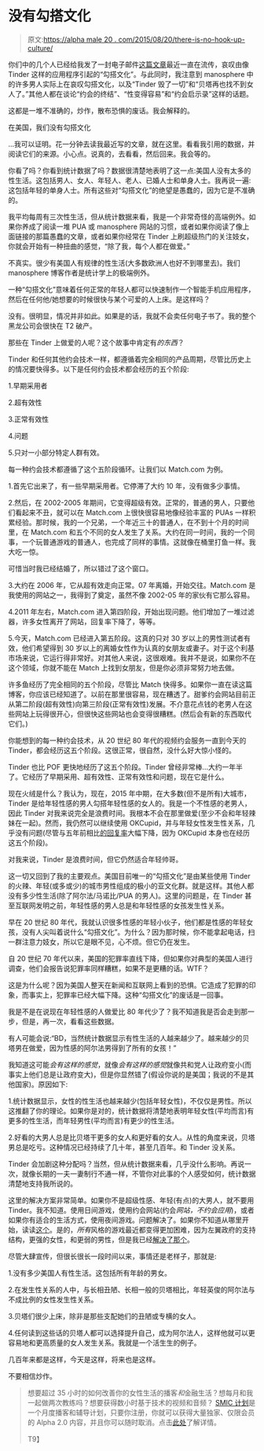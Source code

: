 # 没有勾搭文化

> 原文:[https://alpha male 20 . com/2015/08/20/there-is-no-hook-up-culture/](https://alphamale20.com/2015/08/20/there-is-no-hookup-culture/)

你们中的几个人已经给我发了一封电子邮件[这篇文章](http://www.vanityfair.com/culture/2015/08/tinder-hook-up-culture-end-of-dating)最近一直在流传，哀叹由像 Tinder 这样的应用程序引起的“勾搭文化”。与此同时，我注意到 manosphere 中的许多男人实际上在哀叹勾搭文化，以及“Tinder 毁了一切”和“贝塔再也找不到女人了。”其他人都在谈论“约会的终结”、“性变得容易”和“约会启示录”这样的话题。

这都是一堆不准确的，炒作，散布恐惧的废话。我会解释的。

在美国，我们没有勾搭文化

...我可以证明。花一分钟去读我最近写的文章，就在这里。看看我引用的数据，并阅读它们的来源。小心点。说真的，去看看，然后回来。我会等的。

你看了吗？你看到统计数据了吗？数据很清楚地表明了这一点:美国人没有太多的性生活。这包括男人、女人、年轻人、老人、已婚人士和单身人士。我再说一遍:这包括年轻的单身人士。所有这些对“勾搭文化”的绝望是愚蠢的，因为它是不准确的。

我平均每周有三次性生活，但从统计数据来看，我是一个非常奇怪的高端例外。如果你养成了阅读一堆 PUA 或 manosphere 网站的习惯，或者如果你阅读了像上面链接的那篇愚蠢的文章，或者如果你经常在 Tinder 上刷超级热门的关注妓女，你就会开始有一种扭曲的感觉，“除了我，每个人都在做爱。”

不真实。很少有美国人有规律的性生活(大多数欧洲人也好不到哪里去)。我们 manosphere 博客作者是统计学上的极端例外。

一种“勾搭文化”意味着任何正常的年轻人都可以快速制作一个智能手机应用程序，然后在任何他/她想要的时候很快与某个可爱的人上床。是这样吗？

没有。很明显，情况并非如此。如果是的话，我就不会卖任何电子书了。我的整个黑龙公司会很快在 T2 破产。

那些在 Tinder 上做爱的人呢？这个故事中肯定有*的东西*？

Tinder 和任何其他约会技术一样，都遵循着完全相同的产品周期，尽管比历史上的情况要快得多。以下是任何约会技术都会经历的五个阶段:

1.早期采用者

2.超有效性

3.正常有效性

4.问题

5.只对一小部分特定人群有效。

每一种约会技术都遵循了这个五阶段循环。让我们以 Match.com 为例。

1.首先它出来了，有一些早期采用者。它停滞了大约 10 年，没有做多少事情。

2.然后，在 2002-2005 年期间，它变得超级有效。正常的，普通的男人，只要他们看起来不丑，就可以在 Match.com 上很快很容易地像经验丰富的 PUAs 一样积累经验。那时候，我的一个兄弟，一个年近三十的普通人，在不到十个月的时间里，在 Match.com 和五个不同的女人发生了关系。大约在同一时间，我的一个同事，一个玩普通游戏的普通人，也完成了同样的事情。这就像在桶里打鱼一样。我大吃一惊。

可惜当时我已经结婚了，所以错过了这个窗口。

3.大约在 2006 年，它从超有效走向正常。07 年离婚，开始交往。Match.com 是我使用的网站之一，我得到了奠定，虽然不像 2002-05 年的家伙有它那么容易。

4.2011 年左右，Match.com 进入第四阶段，开始出现问题。他们增加了一堆过滤器，许多女性离开了网站，回复率下降了，等等。

5.今天，Match.com 已经进入第五阶段。这真的只对 30 岁以上的男性测试者有效，他们希望得到 30 岁以上的离婚女性作为认真的女朋友或妻子。对于这个利基市场来说，它运行得非常好。对其他人来说，这很艰难。我并不是说，如果你不在这个领域，你就不能在 Match 上找到女朋友，但是你必须非常努力地去做。

许多鱼经历了完全相同的五个阶段，尽管比 Match 快得多。如果你一直在读这篇博客，你应该已经知道了。以前在那里很容易，现在糟透了。甜爹约会网站目前正从第二阶段(超有效性)向第三阶段(正常有效性)发展。不介意花点钱的老男人在这些网站上玩得很开心，但很快这些网站也会变得很糟糕。(然后会有新的东西取代它们。)

你能想到的每一种约会技术，从 20 世纪 80 年代的视频约会服务一直到今天的 Tinder，都会经历这五个阶段。这很正常，很自然，没什么好大惊小怪的。

Tinder 也比 POF 更快地经历了这五个阶段。Tinder 曾经非常棒...大约一年半了。它经历了早期采用、超有效性、正常有效性和问题，现在它是什么。

现在火绒是什么？我认为，现在，2015 年中期，在大多数(但不是所有)大城市，Tinder 是给年轻性感的男人勾搭年轻性感的女人的。我是一个不性感的老男人，因此 Tinder 对我来说完全是浪费时间。我根本不会在那里做爱(至少不会和年轻辣妹在一起)。然而，我仍然可以继续使用 OKCupid，并与年轻女性发生性关系，几乎没有问题(尽管与五年前相比[的回复率](https://blackdragonblog.com/2013/11/10/why-online-dating-response-rates-have-decreased/)大幅下降，因为 OKCupid 本身也在经历这五个阶段)。

对我来说，Tinder 是浪费时间，但它仍然适合年轻帅哥。

这一切又回到了我的主要观点。美国目前唯一的“勾搭文化”是由某些使用 Tinder 的火辣、年轻(或多或少)的城市男性组成的极小的亚文化群。就是这样。其他人都没有多少性生活(除了阿尔法/马诺比/PUA 的男人)。这里的问题是，在 Tinder 甚至互联网发明之前，年轻性感的男人总是和年轻性感的女孩发生性关系。

早在 20 世纪 80 年代，我就认识很多性感的年轻小伙子，他们都是性感的年轻女孩，没有人尖叫着说什么“勾搭文化”。为什么？因为那时候，你不能拿起电话，扫一群注意力妓女，所以它是眼不见，心不烦。但它仍在发生。

自 20 世纪 70 年代以来，美国的犯罪率直线下降，但如果你对典型的美国人进行调查，他们会报告说犯罪率同样糟糕，如果不是更糟的话。WTF？

这是为什么呢？因为美国人整天在新闻和互联网上看到的恐惧。它造成了犯罪的印象，而事实上，犯罪率已经大幅下降。这种“勾搭文化”的废话是一回事。

我是不是在说现在年轻性感的人做爱比 80 年代少了？我不知道我是否会走到那一步，但是，再一次，看看这些数据。

有人可能会说:“BD，当然统计数据显示有性生活的人越来越少了。越来越少的贝塔男在做爱，因为性感的阿尔法男得到了所有的女孩！”

我知道这可能*会有这样的感觉*，就像*会有这样的感觉*就像共和党人让政府变小(而事实上他们总是让政府变大)，但是你显然错了(假设你说的是美国；我说的不是其他国家)。原因如下:

1.统计数据显示，女性的性生活也越来越少(包括年轻女性)，不仅仅是男性。所以这推翻了你的理论。如果你是对的，统计数据将清楚地表明年轻女性(平均而言)有更多的性生活，而年轻男性(平均而言)有更少的性生活。

2.好看的大男人总是比贝塔干更多的女人和更好看的女人。从性的角度来说，贝塔男总是吃亏。这种情况已经持续了几十年，甚至几百年。和 Tinder 没关系。

Tinder 会加剧这种分配吗？当然，但从统计数据来看，几乎没什么影响。再说一次，就像长期的一夫一妻制行不通一样，不管你对此事的个人感受如何，统计数据清楚地支持我所说的。

这里的解决方案非常简单。如果你不是超级性感、年轻(有点)的大男人，就不要用 Tinder。我不知道。使用日间游戏，使用约会网站(约会*网站，*不约会*应用*)，或者如果你有适合的生活方式，使用夜间游戏。问题解决了。如果你不知道从哪里开始，读读[这个](https://blackdragonblog.com/2014/01/07/getting-started-from-scratch-your-first-12-steps-to-get-good-with-women/)。是的，*所有*风格的游戏最近都变得更加困难，因为左翼政府的支持结构，更强的女性，和更弱的男性，但是我已经[解决了那个](https://blackdragonblog.com/2014/02/02/4-essential-alpha-male-traits-that-will-make-your-life-awesome/)。

尽管大肆宣传，但很长很长一段时间以来，事情还是老样子，那就是:

1.没有多少美国人有性生活。这包括所有年龄的男女。

2.在发生性关系的人中，与长相丑陋、长相一般的贝塔相比，年轻英俊的阿尔法与不成比例的女性发生性关系。

3.贝塔们很少上床，除非是那些支配她们的丑陋或专横的女人。

4.任何读到这些话的贝塔人都可以选择提升自己，成为阿尔法人，这样他就可以更容易地和更高质量的女人发生关系。我就是一个活生生的例子。

几百年来都是这样，今天是这样，将来也是这样。

不要相信炒作。

> 想要超过 35 小时的如何改善你的女性生活的播客*和*金融生活？想每月和我一起做两次教练吗？想要获得数小时基于技术的视频和音频？ [SMIC 计划](https://alphamale20.kartra.com/page/vIL17)是一个月度播客和辅导计划，只要你注册，你就可以获得大量独家、仅限会员的 Alpha 2.0 内容，并且你可以随时取消。点击[此处](https://alphamale20.kartra.com/page/vIL17)了解详情。
> 
> T9】